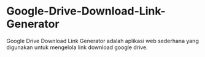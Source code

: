 # Google-Drive-Download-Link-Generator
Google Drive Download Link Generator adalah aplikasi web sederhana yang digunakan untuk mengelola link download google drive.

